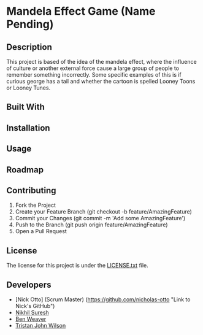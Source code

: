 # Mandela Effect Game (Name Pending)

## Description

This project is based of the idea of the mandela effect, where the influence of culture or another external force cause a large group of people to remember something incorrectly. Some specific examples of this is if curious george has a tail and whether the cartoon is spelled Looney Toons or Looney Tunes.

## Built With

## Installation

## Usage

## Roadmap

## Contributing

1. Fork the Project
2. Create your Feature Branch (git checkout -b feature/AmazingFeature)
3. Commit your Changes (git commit -m 'Add some AmazingFeature')
4. Push to the Branch (git push origin feature/AmazingFeature)
5. Open a Pull Request

## License

The license for this project is under the [LICENSE.txt](https://github.com/CPSC4720Mandela/mandela/blob/main/LICENSE.txt "Link to the LICENSE.txt file") file.

## Developers

- [Nick Otto] (Scrum Master) (https://github.com/nicholas-otto "Link to Nick's GitHub")
- [Nikhil Suresh](https://github.com/nik1097 "Link to Nikhil's GitHub")
- [Ben Weaver](https://github.com/benjweaver "Link to Ben's GitHub")
- [Tristan John Wilson](https://github.com/hktristan "Link to Tristan's GitHub")
